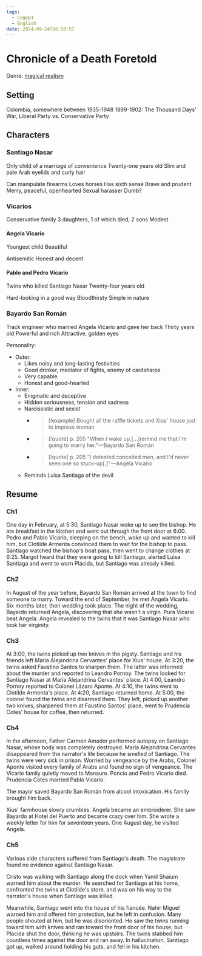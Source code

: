 ```yaml
---
tags:
  - Cegep1
  - English
date: 2024-09-24T16:58:57
---
```


# Chronicle of a Death Foretold

Genre: [magical realism](https://en.wikipedia.org/wiki/Magical_realism)

## Setting

Colombia, somewhere between 1935-1948
1899-1902: The Thousand Days' War, Liberal Party vs. Conservative Party

## Characters

### Santiago Nasar

Only child of a marriage of convenience
Twenty-one years old
Slim and pale
Arab eyelids and curly hair

Can manipulate firearms
Loves horses
Has sixth sense
Brave and prudent
Merry, peaceful, openhearted
Sexual harasser
Dumb?

### Vicarios

Conservative family
3 daughters, 1 of which died, 2 sons
Modest

#### Angela Vicario

Youngest child
Beautiful

Antisemitic
Honest and decent

#### Pablo and Pedro Vicario

Twins who killed Santiago Nasar
Twenty-four years old

Hard-looking in a good way
Bloodthirsty
Simple in nature

### Bayardo San Román

Track engineer who married Angela Vicario and gave her back
Thirty years old
Powerful and rich
Attractive, golden eyes

Personality:

- Outer:
	- Likes noisy and long-lasting festivities
	- Good drinker, mediator of fights, enemy of cardsharps
	- Very capable
	- Honest and good-hearted
- Inner:
	- Enigmatic and deceptive
	- Hidden seriousness, tension and sadness
	- Narcissistic and sexist
		- > [!example] Bought all the raffle tickets and Xius' house just to impress woman
		- > [!quote] p. 205
		  > "When I wake up,[...]remind me that I'm going to marry her."—Bayardo San Román
		- > [!quote] p. 205
		  > "I detested conceited men, and I'd never seen one so stuck-up[.]"—Angela Vicario
	- Reminds Luisa Santiaga of the devil

## Resume

### Ch1

One day in February, at 5:30, Santiago Nasar woke up to see the bishop. He ate breakfast in the kitchen and went out through the front door at 6:00. Pedro and Pablo Vicario, sleeping on the bench, woke up and wanted to kill him, but Clotilde Armenta convinced them to wait for the bishop to pass. Santiago watched the bishop's boat pass, then went to change clothes at 6:25. Margot heard that they were going to kill Santiago, alerted Luisa Santiaga and went to warn Plácida, but Santiago was already killed.

### Ch2

In August of the year before, Bayardo San Román arrived at the town to find someone to marry. Toward the end of September, he met Angela Vicario. Six months later, their wedding took place. The night of the wedding, Bayardo returned Angela, discovering that she wasn't a virgin. Pura Vicario beat Angela. Angela revealed to the twins that it was Santiago Nasar who took her virginity.

### Ch3

At 3:00, the twins picked up two knives in the pigsty. Santiago and his friends left María Alejandrina Cervantes' place for Xius' house.
At 3:20, the twins asked Faustino Santos to sharpen them. The latter was informed about the murder and reported to Leandro Pornoy. The twins looked for Santiago Nasar at María Alejandrina Cervantes' place.
At 4:00, Leandro Pornoy reported to Colonel Lázaro Aponte.
At 4:10, the twins went to Clotilde Armenta's place.
At 4:20, Santiago returned home.
At 5:00, the colonel found the twins and disarmed them. They left, picked up another two knives, sharpened them at Faustino Santos' place, went to Prudencia Cotes' house for coffee, then returned.

### Ch4

In the afternoon, Father Carmen Amador performed autopsy on Santiago Nasar, whose body was completely destroyed. María Alejandrina Cervantes disappeared from the narrator's life because he smelled of Santiago. The twins were very sick in prison. Worried by vengeance by the Arabs, Colonel Aponte visited every family of Arabs and found no sign of vengeance. The Vicario family quietly moved to Manaure. Poncio and Pedro Vicario died. Prudencia Cotes married Pablo Vicario.

The mayor saved Bayardo San Román from alcool intoxication. His family brought him back.

Xius' farmhouse slowly crumbles. Angela became an embroiderer. She saw Bayardo at Hotel del Puerto and became crazy over him. She wrote a weekly letter for him for seventeen years. One August day, he visited Angela.

### Ch5

Various side characters suffered from Santiago's death. The magistrate found no evidence against Santiago Nasar.

Cristo was walking with Santiago along the dock when Yamil Shaium warned him about the murder. He searched for Santiago at his home, confronted the twins at Clotilde's store, and was on his way to the narrator's house when Santiago was killed.

Meanwhile, Santiago went into the house of his fiancée. Nahir Miguel warned him and offered him protection, but he left in confusion. Many people shouted at him, but he was disoriented. He saw the twins running toward him with knives and ran toward the front door of his house, but Placída shut the door, thinking he was upstairs. The twins stabbed him countless times against the door and ran away. In hallucination, Santiago got up, walked around holding his guts, and fell in his kitchen.